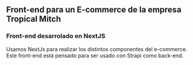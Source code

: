 ## Front-end para un E-commerce de la empresa Tropical Mitch

### Front-end desarrolado en NextJS

Usamos NextJs para realizar los distintos componentes del e-commerce. Este front-end está pensado para ser usado con Strapi como back-end.
